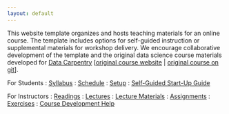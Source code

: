 ```yaml
---
layout: default
---
```


This website template organizes and hosts teaching materials for an online course. The template includes options for self-guided instruction or 
supplemental materials for workshop delivery. We encourage collaborative 
development of the template and the original data science course materials developed for [Data Carpentry](http://www.datacarpentry.org/) [[original course website](http://www.datacarpentry.org/semester-biology/) | [original course on git](https://github.com/datacarpentry/semester-biology)]. 

For Students
: <a href="{{ site.baseurl}}/syllabus">
  <i class="fa fa-file-text-o"></i> Syllabus</a>
: <a href="{{ site.baseurl}}/schedule">
  <i class="fa fa-calendar"></i> Schedule</a>
: <a href="{{ site.baseurl}}/computer-setup">
  <i class="fa fa-download"></i> Setup</a>
: <a href="{{ site.baseurl}}/START-for-self-guided-students">
  <i class="fa fa-play-circle"></i> Self-Guided Start-Up Guide</a>

For Instructors
: <a href="{{ site.baseurl}}/readings">
  <i class="fa fa-book"></i> Readings</a>
: <a href="{{ site.baseurl}}/lectures">
  <i class="fa fa-comment"></i> Lectures</a>
: <a href="{{ site.baseurl}}/materials">
  <i class="fa fa-list-alt"></i> Lecture Materials</a>
: <a href="{{ site.baseurl}}/assignments">
  <i class="fa fa-keyboard-o"></i> Assignments</a>
: <a href="{{ site.baseurl}}/exercises">
  <i class="fa fa-magic"></i> Exercises</a>
: <a href="{{ site.baseurl}}/docs">
  <i class="fa fa-question-circle"></i> Course Development Help</a>
